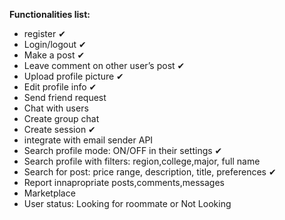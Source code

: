 
**Functionalities list:**
* register ✔
* Login/logout ✔
* Make a post ✔
* Leave comment on other user’s post ✔
* Upload profile picture ✔
* Edit profile info ✔
* Send friend request
* Chat with users
* Create group chat
* Create session ✔
* integrate with email sender API
* Search profile mode: ON/OFF in their settings ✔
* Search profile with filters: region,college,major, full name
* Search for post: price range, description, title, preferences ✔
* Report innapropriate posts,comments,messages
* Marketplace
* User status: Looking for roommate  or Not Looking
